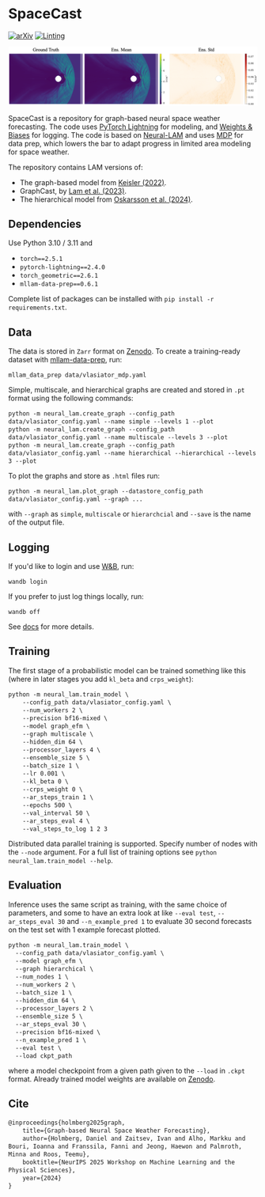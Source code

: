# SpaceCast

[![arXiv](https://img.shields.io/badge/arXiv-2509.19605-b31b1b.svg)](https://arxiv.org/abs/2509.19605) [![Linting](https://github.com/fmihpc/spacecast/actions/workflows/pre-commit.yml/badge.svg)](https://github.com/fmihpc/spacecast/actions/workflows/pre-commit.yml)

![](figures/example_forecast.png)

SpaceCast is a repository for graph-based neural space weather forecasting. The code uses [PyTorch Lightning](https://lightning.ai/pytorch-lightning/) for modeling, and [Weights & Biases](https://wandb.ai/) for logging. The code is based on [Neural-LAM](https://github.com/mllam/neural-lam) and uses [MDP](https://github.com/mllam/mllam-data-prep) for data prep, which lowers the bar to adapt progress in limited area modeling for space weather.

The repository contains LAM versions of:

* The graph-based model from [Keisler (2022)](https://arxiv.org/abs/2202.07575).
* GraphCast, by [Lam et al. (2023)](https://arxiv.org/abs/2212.12794).
* The hierarchical model from [Oskarsson et al. (2024)](https://arxiv.org/abs/2406.04759).

## Dependencies

Use Python 3.10 / 3.11 and

- `torch==2.5.1`
- `pytorch-lightning==2.4.0`
- `torch_geometric==2.6.1`
- `mllam-data-prep==0.6.1`

Complete list of packages can be installed with `pip install -r requirements.txt`.

## Data

The data is stored in `Zarr` format on [Zenodo](https://zenodo.org/records/16930055). To create a training-ready dataset with [mllam-data-prep](https://github.com/mllam/mllam-data-prep), run:
```
mllam_data_prep data/vlasiator_mdp.yaml
```

Simple, multiscale, and hierarchical graphs are created and stored in `.pt` format using the following commands:
```
python -m neural_lam.create_graph --config_path data/vlasiator_config.yaml --name simple --levels 1 --plot
python -m neural_lam.create_graph --config_path data/vlasiator_config.yaml --name multiscale --levels 3 --plot
python -m neural_lam.create_graph --config_path data/vlasiator_config.yaml --name hierarchical --hierarchical --levels 3 --plot
```

To plot the graphs and store as `.html` files run:
```
python -m neural_lam.plot_graph --datastore_config_path data/vlasiator_config.yaml --graph ...
```
with `--graph` as `simple`, `multiscale` or `hierarchcial` and `--save` is the name of the output file.

## Logging

If you'd like to login and use [W&B](https://wandb.ai/), run:
```
wandb login
```
If you prefer to just log things locally, run:
```
wandb off
```
See [docs](https://docs.wandb.ai/) for more details.

## Training

The first stage of a probabilistic model can be trained something like this (where in later stages you add `kl_beta` and `crps_weight`):

```
python -m neural_lam.train_model \
    --config_path data/vlasiator_config.yaml \
    --num_workers 2 \
    --precision bf16-mixed \
    --model graph_efm \
    --graph multiscale \
    --hidden_dim 64 \
    --processor_layers 4 \
    --ensemble_size 5 \
    --batch_size 1 \
    --lr 0.001 \
    --kl_beta 0 \
    --crps_weight 0 \
    --ar_steps_train 1 \
    --epochs 500 \
    --val_interval 50 \
    --ar_steps_eval 4 \
    --val_steps_to_log 1 2 3
```

Distributed data parallel training is supported. Specify number of nodes with the `--node` argument. For a full list of training options see `python neural_lam.train_model --help`.

## Evaluation

Inference uses the same script as training, with the same choice of parameters, and some to have an extra look at like `--eval test`, `--ar_steps_eval 30` and `--n_example_pred 1` to evaluate 30 second forecasts on the test set with 1 example forecast plotted.

```
python -m neural_lam.train_model \
  --config_path data/vlasiator_config.yaml \
  --model graph_efm \
  --graph hierarchical \
  --num_nodes 1 \
  --num_workers 2 \
  --batch_size 1 \
  --hidden_dim 64 \
  --processor_layers 2 \
  --ensemble_size 5 \
  --ar_steps_eval 30 \
  --precision bf16-mixed \
  --n_example_pred 1 \
  --eval test \
  --load ckpt_path
```
where a model checkpoint from a given path given to the `--load` in `.ckpt` format. Already trained model weights are available on [Zenodo](https://zenodo.org/records/16930055).

## Cite

```
@inproceedings{holmberg2025graph,
    title={Graph-based Neural Space Weather Forecasting},
    author={Holmberg, Daniel and Zaitsev, Ivan and Alho, Markku and Bouri, Ioanna and Franssila, Fanni and Jeong, Haewon and Palmroth, Minna and Roos, Teemu},
    booktitle={NeurIPS 2025 Workshop on Machine Learning and the Physical Sciences},
    year={2024}
}
```
